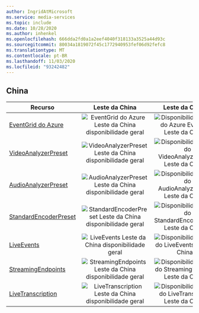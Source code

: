 ```yaml
---
author: IngridAtMicrosoft
ms.service: media-services
ms.topic: include
ms.date: 10/28/2020
ms.author: inhenkel
ms.openlocfilehash: 666dda2fd0a1a2eef4040f318133a3525a44d93c
ms.sourcegitcommit: 80034a1819072f45c1772940953fef06d92fefc8
ms.translationtype: MT
ms.contentlocale: pt-BR
ms.lasthandoff: 11/03/2020
ms.locfileid: "93242482"
---
```

<!--Feature availability in region-->
## <a name="china"></a>China

| Recurso | Leste da China | Leste da China 2 | Norte da China |
| --- | :---: | :---: | :---: |
| [EventGrid do Azure](../reacting-to-media-services-events.md) |![EventGrid do Azure Leste da China disponibilidade geral](../media/azure-clouds-regions/ga.svg)  |![Disponibilidade geral do Azure EventGrid Leste da China 2](../media/azure-clouds-regions/ga.svg) |![EventGrid do Azure Norte da China disponibilidade geral](../media/azure-clouds-regions/ga.svg) |
| [VideoAnalyzerPreset](../analyzing-video-audio-files-concept.md) |![VideoAnalyzerPreset Leste da China disponibilidade geral](../media/azure-clouds-regions/ga.svg)  | ![Disponibilidade geral do VideoAnalyzerPreset Leste da China 2](../media/azure-clouds-regions/ga.svg) |![VideoAnalyzerPreset Norte da China disponibilidade geral](../media/azure-clouds-regions/ga.svg) |
| [AudioAnalyzerPreset](../analyzing-video-audio-files-concept.md) |![AudioAnalyzerPreset Leste da China disponibilidade geral](../media/azure-clouds-regions/ga.svg)  | ![Disponibilidade geral do AudioAnalyzerPreset Leste da China 2](../media/azure-clouds-regions/ga.svg) |![AudioAnalyzerPreset Norte da China disponibilidade geral](../media/azure-clouds-regions/ga.svg) |
| [StandardEncoderPreset](../encoding-concept.md) |![StandardEncoderPreset Leste da China disponibilidade geral](../media/azure-clouds-regions/ga.svg)  | ![Disponibilidade geral do StandardEncoderPreset Leste da China 2](../media/azure-clouds-regions/ga.svg) |![StandardEncoderPreset Norte da China disponibilidade geral](../media/azure-clouds-regions/ga.svg) |
| [LiveEvents](../live-streaming-overview.md) |![LiveEvents Leste da China disponibilidade geral](../media/azure-clouds-regions/ga.svg)  | ![Disponibilidade geral do LiveEvents Leste da China 2](../media/azure-clouds-regions/ga.svg) |![LiveEvents Norte da China disponibilidade geral](../media/azure-clouds-regions/ga.svg) |
| [StreamingEndpoints](../streaming-endpoint-concept.md) |![StreamingEndpoints Leste da China disponibilidade geral](../media/azure-clouds-regions/ga.svg) | ![Disponibilidade geral do StreamingEndpoints Leste da China 2](../media/azure-clouds-regions/ga.svg)  |![StreamingEndpoints Norte da China disponibilidade geral](../media/azure-clouds-regions/ga.svg) |
| [LiveTranscription](../live-transcription.md) |![LiveTranscription Leste da China disponibilidade geral](../media/azure-clouds-regions/ga.svg) |![Disponibilidade geral do LiveTranscription Leste da China 2](../media/azure-clouds-regions/ga.svg) |![LiveTranscription Norte da China disponibilidade geral](../media/azure-clouds-regions/ga.svg) |
